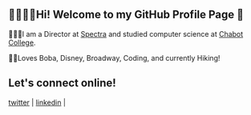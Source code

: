 ## 👋👩🏻‍💻Hi! Welcome to my GitHub Profile Page 🥰

👩🏻‍🔬I am a Director at [Spectra](https://sospectra.com) and studied computer science at [Chabot College](http://www.chabotcollege.edu/). 


💖💕Loves Boba, Disney, Broadway, Coding, and currently Hiking!


## Let's connect online!
[twitter](https://twitter.com/sbarakitkat) | [linkedin](https://linkedin.com/in/sbarakikat) |


<!--
**samkitkat/samkitkat** is a ✨ _special_ ✨ repository because its `README.md` (this file) appears on your GitHub profile.

Here are some ideas to get you started:

- 🔭 I’m currently working on ...
- 🌱 I’m currently learning ...
- 👯 I’m looking to collaborate on ...
- 🤔 I’m looking for help with ...
- 💬 Ask me about ...
- 📫 How to reach me: ...
- 😄 Pronouns: ...
- ⚡ Fun fact: ...
-->
